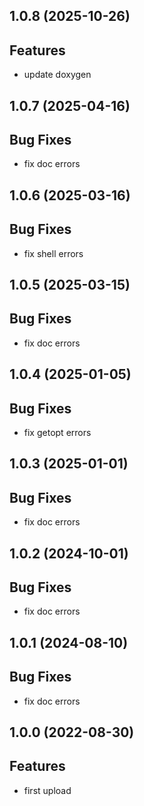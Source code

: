 ## 1.0.8 (2025-10-26)

## Features

- update doxygen

## 1.0.7 (2025-04-16)

## Bug Fixes

- fix doc errors

## 1.0.6 (2025-03-16)

## Bug Fixes

- fix shell errors

## 1.0.5 (2025-03-15)

## Bug Fixes

- fix doc errors

## 1.0.4 (2025-01-05)

## Bug Fixes

- fix getopt errors

## 1.0.3 (2025-01-01)

## Bug Fixes

- fix doc errors

## 1.0.2 (2024-10-01)

## Bug Fixes

- fix doc errors

## 1.0.1 (2024-08-10)

## Bug Fixes

- fix doc errors

## 1.0.0 (2022-08-30)

## Features

- first upload